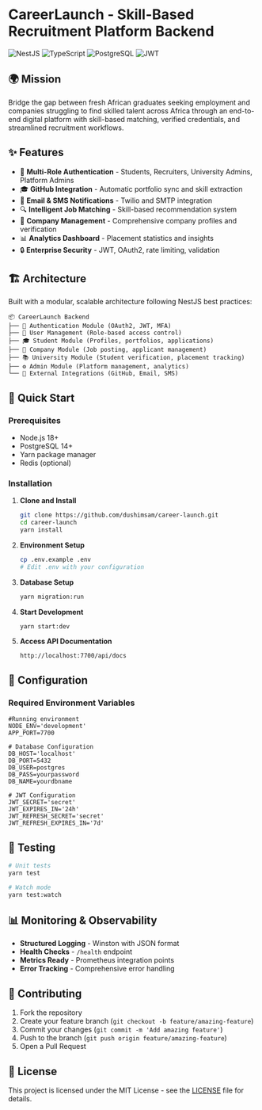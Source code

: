 # CareerLaunch - Skill-Based Recruitment Platform Backend

![NestJS](https://img.shields.io/badge/NestJS-E0234E?style=for-the-badge&logo=nestjs&logoColor=white)
![TypeScript](https://img.shields.io/badge/TypeScript-007ACC?style=for-the-badge&logo=typescript&logoColor=white)
![PostgreSQL](https://img.shields.io/badge/PostgreSQL-316192?style=for-the-badge&logo=postgresql&logoColor=white)
![JWT](https://img.shields.io/badge/JWT-000000?style=for-the-badge&logo=JSON%20web%20tokens&logoColor=white)

## 🌍 Mission

Bridge the gap between fresh African graduates seeking employment and companies struggling to find skilled talent across Africa through an end-to-end digital platform with skill-based matching, verified credentials, and streamlined recruitment workflows.

## ✨ Features

- 🔐 **Multi-Role Authentication** - Students, Recruiters, University Admins, Platform Admins
- 🎓 **GitHub Integration** - Automatic portfolio sync and skill extraction
- 📧 **Email & SMS Notifications** - Twilio and SMTP integration
- 🔍 **Intelligent Job Matching** - Skill-based recommendation system
- 🏢 **Company Management** - Comprehensive company profiles and verification
- 📊 **Analytics Dashboard** - Placement statistics and insights
- 🔒 **Enterprise Security** - JWT, OAuth2, rate limiting, validation

## 🏗️ Architecture

Built with a modular, scalable architecture following NestJS best practices:

```
📦 CareerLaunch Backend
├── 🔐 Authentication Module (OAuth2, JWT, MFA)
├── 👥 User Management (Role-based access control)
├── 🎓 Student Module (Profiles, portfolios, applications)
├── 🏢 Company Module (Job posting, applicant management)
├── 📚 University Module (Student verification, placement tracking)
├── ⚙️ Admin Module (Platform management, analytics)
└── 🔌 External Integrations (GitHub, Email, SMS)
```

## 🚀 Quick Start

### Prerequisites

- Node.js 18+
- PostgreSQL 14+
- Yarn package manager
- Redis (optional)

### Installation

1. **Clone and Install**
   ```bash
   git clone https://github.com/dushimsam/career-launch.git
   cd career-launch
   yarn install
   ```

2. **Environment Setup**
   ```bash
   cp .env.example .env
   # Edit .env with your configuration
   ```

3. **Database Setup**
   ```bash
   yarn migration:run
   ```

4. **Start Development**
   ```bash
   yarn start:dev
   ```

5. **Access API Documentation**
   ```
   http://localhost:7700/api/docs
   ```

## 🔧 Configuration

### Required Environment Variables

```env
#Running environment
NODE_ENV='development'
APP_PORT=7700

# Database Configuration
DB_HOST='localhost'
DB_PORT=5432
DB_USER=postgres
DB_PASS=yourpassword
DB_NAME=yourdbname

# JWT Configuration
JWT_SECRET='secret'
JWT_EXPIRES_IN='24h'
JWT_REFRESH_SECRET='secret'
JWT_REFRESH_EXPIRES_IN='7d'
```

## 🧪 Testing

```bash
# Unit tests
yarn test

# Watch mode
yarn test:watch
```

## 📊 Monitoring & Observability

- **Structured Logging** - Winston with JSON format
- **Health Checks** - `/health` endpoint
- **Metrics Ready** - Prometheus integration points
- **Error Tracking** - Comprehensive error handling

## 🤝 Contributing

1. Fork the repository
2. Create your feature branch (`git checkout -b feature/amazing-feature`)
3. Commit your changes (`git commit -m 'Add amazing feature'`)
4. Push to the branch (`git push origin feature/amazing-feature`)
5. Open a Pull Request


## 📄 License

This project is licensed under the MIT License - see the [LICENSE](LICENSE) file for details.
